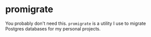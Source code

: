 # promigrate

You probably don't need this. `promigrate` is a utility I use to migrate Postgres databases for my personal projects.
